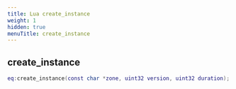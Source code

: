 ```yaml
---
title: Lua create_instance
weight: 1
hidden: true
menuTitle: create_instance
---
```

## create_instance
```lua
eq:create_instance(const char *zone, uint32 version, uint32 duration); -- uint32
```